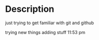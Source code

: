 # Description 
just trying to get familiar with git and github

trying new things
 adding stuff 11:53 pm

 
